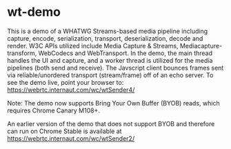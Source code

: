 # wt-demo
This is a demo of a WHATWG Streams-based media pipeline including capture, encode, serialization, transport, deserialization, decode and render. 
W3C APIs utilized include Media Capture & Streams, Mediacapture-transform, WebCodecs and WebTransport. 
In the demo, the main thread handles the UI and capture, and a worker thread is utilized for the media pipelines (both send and receive).
The Javscript client bounces frames sent via reliable/unordered transport (stream/frame) off of an echo server.
To see the demo live, point your browser to:  https://webrtc.internaut.com/wc/wtSender4/

Note: The demo now supports Bring Your Own Buffer (BYOB) reads, which requires Chrome Canary M108+.

An earlier version of the demo that does not support BYOB and therefore can run on Chrome Stable is
available at https://webrtc.internaut.com/wc/wtSender2/ 
